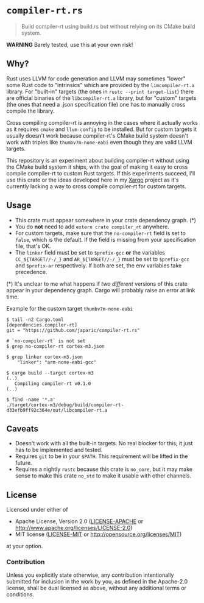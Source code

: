 # `compiler-rt.rs`

> Build compiler-rt using build.rs but without relying on its CMake build system.

**WARNING** Barely tested, use this at your own risk!

## Why?

Rust uses LLVM for code generation and LLVM may sometimes "lower" some Rust code to "intrinsics"
which are provided by the `limcompiler-rt.a` library. For "built-in" targets (the ones in
`rustc --print target-list`) there are official binaries of the `libcompiler-rt.a` library, but for
"custom" targets (the ones that need a .json specification file) one has to manually cross compile
the library.

Cross compiling compiler-rt is annoying in the cases where it actually works as it requires `cmake`
and `llvm-config` to be installed. But for custom targets it usually doesn't work because
compiler-rt's CMake build system doesn't work with triples like `thumbv7m-none-eabi` even though
they are valid LLVM targets.

This repository is an experiment about building compiler-rt without using the CMake build system it
ships, with the goal of making it easy to cross compile compiler-rt to custom Rust targets. If
this experiments succeed, I'll use this crate or the ideas developed here in my [Xargo] project as
it's currently lacking a way to cross compile compiler-rt for custom targets.

[Xargo]: https://github.com/japaric/xargo

## Usage

- This crate must appear somewhere in your crate dependency graph. (\*)
- You do **not** need to add `extern crate compiler_rt` anywhere.
- For custom targets, make sure that the `no-compiler-rt` field is set to `false`, which is the
default. If the field is missing from your specification file, that's OK.
- The `linker` field must be set to `$prefix-gcc` **or** the variables `CC_${TARGET//-/_}` and
`AR_${TARGET//-/_}`  must be set to `$prefix-gcc` and `$prefix-ar` respectively. If both are set,
the env variables take precedence.

(\*) It's unclear to me what happens if *two different* versions of this crate appear in your
dependency graph. Cargo will probably raise an error at link time.

Example for the custom target `thumbv7m-none-eabi`

```
$ tail -n2 Cargo.toml
[dependencies.compiler-rt]
git = "https://github.com/japaric/compiler-rt.rs"

# `no-compiler-rt` is not set
$ grep no-compiler-rt cortex-m3.json

$ grep linker cortex-m3.json
    "linker": "arm-none-eabi-gcc"
    
$ cargo build --target cortex-m3
(..)
   Compiling compiler-rt v0.1.0
(..)
   
$ find -name '*.a'
./target/cortex-m3/debug/build/compiler-rt-d33efb9ff92c364e/out/libcompiler-rt.a
```

## Caveats

[caveats]: #caveats

- Doesn't work with all the built-in targets. No real blocker for this; it just has to be
implemented and tested.
- Requires `git` to be in your `$PATH`. This requirement will be lifted in the future.
- Requires a nightly `rustc` because this crate is `no_core`, but it may make sense to make this
crate `no_std` to make it usable with other channels.

[0]: https://github.com/rust-lang/rust/pull/32988

## License

Licensed under either of

- Apache License, Version 2.0 ([LICENSE-APACHE](LICENSE-APACHE) or
  http://www.apache.org/licenses/LICENSE-2.0)
- MIT license ([LICENSE-MIT](LICENSE-MIT) or http://opensource.org/licenses/MIT)

at your option.

### Contribution

Unless you explicitly state otherwise, any contribution intentionally submitted for inclusion in the
work by you, as defined in the Apache-2.0 license, shall be dual licensed as above, without any
additional terms or conditions.
